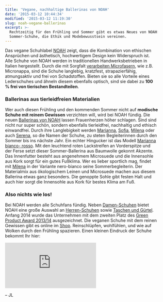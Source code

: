 ```yaml
---
title: 'Vegane, nachhaltige Ballerinas von NOAH'
date: '2015-03-12 10:44:34'
modified: '2015-03-12 11:19:30'
slug: noah-vegane-ballerinas
excerpt: >-
  Rechtzeitig für den Frühling und Sommer gibt es etwas Neues von NOAH: Vegane
  Sommer-Schuhe, die Ethik und Modebewusstsein vereinen.
---
```


Das vegane Schuhlabel [NOAH](http://www.noah-shop.com/) zeigt, dass die Kombination von ethischen Ansprüchen und ästhetisch, hochwertigem Design kein Widerspruch ist. Alle Schuhe von NOAH werden in traditionellen Handwerksbetrieben in Italien hergestellt. Durch die mit Sorgfalt [verarbeiten Microfasern](http://www.noah-shop.com/materials), wie z.B. Micronappa, sind die Schuhe langlebig, kratzfest, strapazierfähig, atmungsaktiv und frei von Schadstoffen. Bieten sie so alle Vorteile eines Lederschuhes und ähneln diesem ebenfalls optisch, sind sie dabei zu **100 % frei von tierischen Bestandteilen**.

### Ballerinas aus tierleidfreien Materialien

Wer auch diesen Frühling und den kommenden Sommer nicht auf **modische Schuhe mit reinem Gewissen** verzichten will, wird bei NOAH fündig. Die neuen [Ballerinas von NOAH](http://www.noah-shop.com/ladies/ballerina) lassen Frauenherzen höher schlagen. Sind sind nicht nur super schön, sondern ebenfalls tierleidfrei, nachhaltig und ethisch einwandfrei. Durch ihre Langlebigkeit werden [Marianna](http://www.noah-shop.com/ladies/ballerina/marianna-nero), [Sofia](http://www.noah-shop.com/ladies/ballerina/sofia-taupe), [Milena](http://www.noah-shop.com/ladies/ballerina/milena-bianco-taupe) oder auch [Serena](http://www.noah-shop.com/ladies/ballerina/serena-nero), so die Namen der Schuhe, zu steten Begleiterinnen durch den Sommer bis ins nächste Jahr. [<!-- Image removed (no copyright): marianna_bianco-rosso_02-140x140.jpg -->](https://www.veganblatt.com/i/marianna_bianco-rosso_02.jpg)Ein echter Hingucker ist das Modell [Marianna bianco- rosso](http://www.noah-shop.com/ladies/ballerina/marianna-bianco-rosso). Mit den leuchtend roten Lackstreifen an Vorderspitze und der Ferse setzt dieser Sommer-Ballerina aus Baumwolle gekonnt Akzente. Das Innenfutter besteht aus angenehmem Microsuede und die Innensohle aus Kork sorgt für ein gutes Fußklima. [<!-- Image removed (no copyright): milena_nero_bianco_hp-300x200.jpg -->](https://www.veganblatt.com/i/milena_nero_bianco_hp.jpg) Wer es lieber sportlich mag, findet mit [Milena](http://www.noah-shop.com/ladies/ballerina/milena-nero-bianco) in der Variante nero-bianco seine Sommerbegleiterin. Der Materialmix aus ökologischem Leinen und Microsuede machen aus diesem Ballerina etwas ganz besonders. Die genoppte Sohle gibt festen Halt und auch hier sorgt die Innensohle aus Kork für bestes Klima am Fuß.

### Also nichts wie los!

Bei NOAH werden alle Schuhfans fündig. Neben [Damen-Schuhen](http://www.noah-shop.com/ladies) bietet NOAH eine große Auswahl an [Herren-Schuhen](http://www.noah-shop.com/men) sowie [Taschen und Gürtel](http://www.noah-shop.com/accessoires). Anfang 2014 wurde das Unternehmen mit dem zweiten Platz des [Green Product Award 2013/14](https://www.gp-award.com/%20) ausgezeichnet. Die veganen Schuhe mit dem reinen Gewissen gibt es online im [Shop](http://www.noah-shop.com/). Reinschlüpfen, wohlfühlen, und wie auf Wolken durch den Frühling spazieren. Einen kleinen Eindruck der Schuhe bekommt Ihr hier:

<iframe src="http://www.youtube.com/embed/FFJLv4FY53E" width="300" height="150" frameborder="0" allowfullscreen="allowfullscreen"></iframe>

– JL
